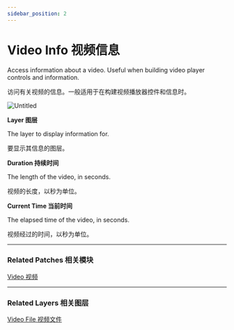 ```yaml
---
sidebar_position: 2
---
```


# Video Info 视频信息

Access information about a video. Useful when building video player controls and information.

访问有关视频的信息。一般适用于在构建视频播放器控件和信息时。

![Untitled](https://s3.us-west-2.amazonaws.com/secure.notion-static.com/3a8f5208-5ca9-4e81-bcb7-05b0d67d97ed/Untitled.png?X-Amz-Algorithm=AWS4-HMAC-SHA256&X-Amz-Content-Sha256=UNSIGNED-PAYLOAD&X-Amz-Credential=AKIAT73L2G45EIPT3X45%2F20220602%2Fus-west-2%2Fs3%2Faws4_request&X-Amz-Date=20220602T182716Z&X-Amz-Expires=86400&X-Amz-Signature=02410cbf2b7d88804e1ac3bcf6f1dc773bdbf127779a1e8973f72f765bcde39f&X-Amz-SignedHeaders=host&response-content-disposition=filename%20%3D%22Untitled.png%22&x-id=GetObject)

**Layer 图层**

The layer to display information for.

要显示其信息的图层。

**Duration 持续时间**

The length of the video, in seconds.

视频的长度，以秒为单位。

**Current Time 当前时间**

The elapsed time of the video, in seconds.

视频经过的时间，以秒为单位。

------

### Related Patches 相关模块

[Video 视频](https://www.notion.so/Video-b20fc56064024814a3b7408ab447641c)

------

### Related Layers 相关图层

[Video File 视频文件](https://www.notion.so/Video-File-460f7fd4e7db40328e354f6306ede79a)
